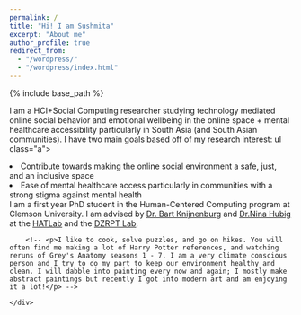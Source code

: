 ```yaml
---
permalink: /
title: "Hi! I am Sushmita"
excerpt: "About me"
author_profile: true
redirect_from: 
  - "/wordpress/"
  - "/wordpress/index.html"
---
```


{% include base_path %}



<div class="container">
    <div class="col-sm-12 col-md-6 col-lg-9 pt-4">
    <!-- ul.a {
    list-style-type: circle;
    } -->
        <p>I am a HCI+Social Computing researcher studying technology mediated online social behavior and emotional wellbeing in the online space + mental healthcare accessibility particularly in South Asia (and South Asian communities). I have two main goals based off of my research interest:
        ul class="a">
        <li>Contribute towards making the online social environment a safe, just, and an inclusive space</li>
        <li>Ease of mental healthcare access particularly in communities with a strong stigma against mental health</li>
        </ul> 
        I am a first year PhD student in the <u><a href = "https://www.clemson.edu/cecas/departments/computing/academics/graduates/programsofstudy/phdinhcc.html"></a></u> Human-Centered Computing program at Clemson University.  I am advised by <u><a href = "https://www.usabart.nl/portfolio/#home.html"> Dr. Bart Knijnenburg</a></u> and <u><a href = "https://sites.google.com/view/dzrpt-lab/about?authuser=0">Dr.Nina Hubig</a></u> at the <u><a href = "http://www.hatlab.org/">HATLab</a></u> and the <u><a href = "https://sites.google.com/view/dzrpt-lab/projects?authuser=0">DZRPT Lab</a></u>.
        </p>

          
		<!-- <p>I like to cook, solve puzzles, and go on hikes. You will often find me making a lot of Harry Potter references, and watching reruns of Grey's Anatomy seasons 1 - 7. I am a very climate conscious person and I try to do my part to keep our environment healthy and clean. I will dabble into painting every now and again; I mostly make abstract paintings but recently I got into modern art and am enjoying it a lot!</p> -->

    </div>
</div>